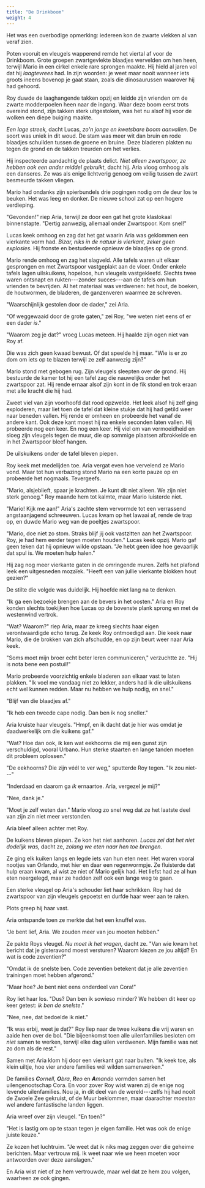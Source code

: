 ```yaml
---
title: "De Drinkboom"
weight: 4
---
```


Het was een overbodige opmerking: iedereen kon de zwarte vlekken al van veraf zien. 

Poten vooruit en vleugels
wapperend remde het viertal af voor de Drinkboom. Grote groepen
zwartgevlekte blaadjes wervelden om hen heen, terwijl Mario in een cirkel
enkele rare sprongen maakte. Hij hield al jaren vol dat hij _laagtevrees_
had. In zijn woorden: je weet maar nooit wanneer iets groots ineens
bovenop je gaat staan, zoals die dinosaurussen waarover hij had gehoord.

Roy duwde de laaghangende takken opzij en leidde zijn
vrienden om de zwarte modderpoelen heen naar de ingang. Waar
deze boom eerst trots overeind stond, zijn takken sterk
uitgestoken, was het nu alsof hij voor de wolken een diepe buiging
maakte. 

*Een lage streek,* dacht Lucas, *zo'n jonge en kwetsbare boom aanvallen*. De soort was uniek in dit woud. De stam was meer wit dan
bruin en rode blaadjes schuilden tussen de groene en bruine. Deze bladeren plakten nu tegen de grond en de takken treurden om het verlies.

Hij inspecteerde aandachtig de plaats delict. *Niet alleen zwartspoor,
ze hebben ook een ander middel gebruikt*, dacht hij. Aria vloog omhoog als een danseres. Ze was als enige lichtverig genoeg om veilig tussen de zwart besmeurde takken vliegen.

Mario had ondanks zijn spierbundels drie pogingen nodig om de
deur los te beuken. Het was leeg en donker. De nieuwe school zat op een hogere verdieping.

"Gevonden!" riep Aria, terwijl ze door een gat het grote
klaslokaal binnenstapte. "Dertig aanwezig, allemaal onder Zwartspoor. Kom snel!"

Lucas keek omhoog en zag dat het gat waarin Aria was geklommen een vierkante vorm had. *Bizar, niks in de natuur is vierkant, zeker geen explosies*. Hij fronste en bestudeerde opnieuw de blaadjes op de grond.

Mario rende omhoog en zag het slagveld. Alle tafels waren uit elkaar
gesprongen en met Zwartspoor vastgeplakt aan de vloer. Onder enkele
tafels lagen uilskuikens, hopeloos, hun vleugels vastgekleefd. Slechts
twee waren ontsnapt en rukten---zonder succes---aan de tafels om hun vrienden te bevrijden. Al het materiaal was verdwenen: het hout, de boeken, de houtwormen, de bladeren, de ganzenveren waarmee ze schreven.

"Waarschijnlijk gestolen door de dader," zei Aria.

"Of weggewaaid door de grote gaten," zei Roy, "we weten niet eens of er een dader _is_."

"Waarom zeg je dat?" vroeg Lucas meteen. Hij haalde zijn ogen niet van Roy af.

Die was zich geen kwaad bewust. Of dat speelde hij maar. "Wie is er zo dom om iets op te blazen terwijl ze zelf aanwezig zijn?"

Mario stond met gebogen rug. Zijn vleugels sleepten over de grond. Hij bestuurde de kamer tot hij een
tafel zag die nauwelijks onder het zwartspoor zat. Hij rende ernaar alsof zijn kont in de fik stond en trok eraan met alle kracht die hij had.

Zweet viel van zijn voorhoofd dat rood opzwelde. Het
leek alsof hij zelf ging exploderen, maar liet toen de tafel dat kleine
stukje dat hij had getild weer naar beneden vallen. Hij rende er omheen
en probeerde het vanaf de andere kant. Ook deze kant moest hij na enkele
seconden laten vallen. Hij probeerde nog een keer. En nog een keer. Hij
viel om van vermoeidheid en sloeg zijn vleugels tegen de muur, die op
sommige plaatsen afbrokkelde en in het Zwartspoor bleef hangen. 

De uilskuikens onder de tafel bleven piepen.

Roy keek met medelijden toe. Aria vergat even hoe vervelend
ze Mario vond. Maar tot hun verbazing stond Mario na een korte pauze op en probeerde het nogmaals. Tevergeefs.

"Mario, alsjeblieft, spaar je krachten. Je kunt dit niet alleen. We zijn
niet sterk genoeg." Roy maande hem tot kalmte, maar Mario luisterde niet.

"Mario! Kijk me aan!" Aria's zachte stem vervormde
tot een verrassend angstaanjagend schreeuwen. Lucas kwam op het lawaai
af, rende de trap op, en duwde Mario weg van de poeltjes zwartspoor. 

"Mario, doe niet zo stom. Straks blijf jij ook vastzitten aan het
Zwartspoor. Roy, je had hem eerder tegen moeten houden." Lucas keek opzij. Mario gaf geen teken dat hij opnieuw wilde opstaan. "Je hebt geen idee hoe gevaarlijk dat spul is. We moeten hulp halen." 

Hij zag nog meer vierkante gaten in de omringende muren. Zelfs het plafond leek een uitgesneden mozaïek. "Heeft een van jullie vierkante blokken hout gezien?"

De stilte die volgde was duidelijk. Hij hoefde niet lang na te denken.

"Ik ga een bezoekje brengen aan de bevers in het oosten." Aria en Roy konden slechts toekijken hoe Lucas op de bovenste plank sprong en met de westenwind
vertrok.

"Wat? Waarom?" riep Aria, maar ze kreeg slechts haar
eigen verontwaardigde echo terug. Ze keek Roy ontmoedigd aan. Die keek
naar Mario, die de brokken van zich afschudde, en op zijn beurt weer naar Aria keek.

"Soms moet mijn broer echt beter leren communiceren," verzuchtte ze. "Hij is nota bene een postuil!"

Mario probeerde voorzichtig enkele bladeren aan elkaar vast te laten plakken. "Ik voel me vandaag niet zo lekker, anders had ik die uilskuikens echt wel kunnen redden. Maar nu hebben we hulp nodig, en snel."

"Blijf van die blaadjes af."

"Ik heb een tweede cape nodig. Dan ben ik nog sneller."

Aria kruiste haar vleugels. "Hmpf, en ik dacht dat je hier was omdat je daadwerkelijk om die kuikens gaf."

"Wat? Hoe dan ook, ik ken wat eekhoorns die mij een gunst zijn verschuldigd, vooral Urbano. Hun sterke staarten en lange tanden moeten dit probleem oplossen."

"De eekhoorns? Die zijn véél te ver weg," sputterde Roy tegen. "Ik zou niet---"

"Inderdaad en daarom ga _ik_ ernaartoe. Aria, vergezel je mij?" 

"Nee, dank je."

"Moet je zelf weten dan." Mario vloog zo snel weg dat ze het laatste deel van zijn zin niet meer verstonden.

Aria bleef alleen achter met Roy.

De kuikens bleven piepen. Ze kon het niet aanhoren. *Lucas zei dat het niet dodelijk was,* dacht ze, *zolang we eten naar hen toe brengen.*

Ze ging elk kuiken langs en legde iets van hun eten neer. Het waren vooral nootjes van Orlando, met hier en daar een regenwormpje. Ze fluisterde dat hulp eraan kwam, al wist ze niet of Mario gelijk had. Het liefst had ze al hun eten neergelegd, maar ze hadden zelf ook een lange weg te gaan.

Een sterke vleugel op Aria's schouder liet haar schrikken. Roy had de zwartspoor van zijn vleugels gepoetst en durfde haar weer aan te raken.

Plots greep hij haar vast. 

Aria ontspande toen ze merkte dat het een knuffel was.

"Je bent lief, Aria. We zouden meer van jou moeten hebben."

Ze pakte Roys vleugel. *Nu moet ik het vragen,* dacht ze. "Van wie kwam het bericht dat je gisteravond moest versturen? Waarom kiezen ze jou altijd? En wat is code zeventien?"

"Omdat ik de snelste ben. Code zeventien betekent dat je alle zeventien trainingen moet hebben afgerond."

"Maar hoe? Je bent niet eens onderdeel van Cora!"

Roy liet haar los. "Dus? Dan ben ik sowieso minder? We hebben dit keer op keer getest: _ik ben de snelste_."

"Nee, nee, dat bedoelde ik niet." 

"Ik was erbij, weet je dat?" Roy liep naar de twee kuikens die vrij waren en aaide hen over de bol. "Die bijeenkomst toen alle uilenfamilies besloten om _niet_ samen te werken, terwijl elke dag uilen verdwenen. Mijn familie was net zo dom als de rest."

Samen met Aria klom hij door een vierkant gat naar buiten. "Ik keek toe, als klein uiltje, hoe vier andere families wél wilden samenwerken."

De families _**C**ornell_, _**O**bra_, _**R**eo_ en _**A**mando_ vormden samen het uilengenootschap Cora. En voor zover Roy wist waren zij de enige nog levende uilenfamilies. Nou ja, in dit deel van de wereld---zelfs hij had nooit de Zwoele Zee gekruist, of de Muur beklommen, maar daarachter _moesten_ wel andere fantastische landen liggen.

Aria wreef over zijn vleugel. "En toen?"

"Het is lastig om op te staan tegen je eigen familie. Het was ook de enige juiste keuze."

Ze kozen het luchtruim. "Je weet dat ik niks mag zeggen over die geheime berichten. Maar vertrouw mij. Ik weet naar wie we heen moeten voor antwoorden over deze aanslagen."

En Aria wist niet of ze hem vertrouwde, maar wel dat ze hem zou volgen, waarheen ze ook gingen.
